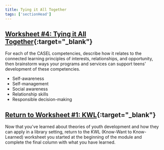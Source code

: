 ```yaml
---
title: Tying it All Together
tags: ['sectionHead']
---
```


<div class="activity callout" markdown="1">

## [Worksheet #4: Tying it All Together](https://docs.google.com/document/d/1PZJ_VmpqentsoFv__xt5jRH5g8Ta0u4-2i3XAW4HuKU/edit#heading=h.nurzocswl387){:target="_blank"}

For each of the CASEL competencies, describe how it relates to the connected learning principles of interests, relationships, and opportunity, then brainstorm ways your programs and services can support teens’ development of these competencies.

* Self-awareness
* Self-management
* Social awareness
* Relationship skills
* Responsible decision-making

</div>


<div class="activity callout" markdown="1">

## [Return to Worksheet #1: KWL](https://docs.google.com/document/d/1PZJ_VmpqentsoFv__xt5jRH5g8Ta0u4-2i3XAW4HuKU/edit#heading=h.5pf3n53wqrjk){:target="_blank"}

Now that you've learned about theories of youth development and how they can apply in a library setting, return to the KWL (Know-Want to Know-Learned) worksheet you started at the beginning of the module and complete the final column with what you have learned. 
</div>


